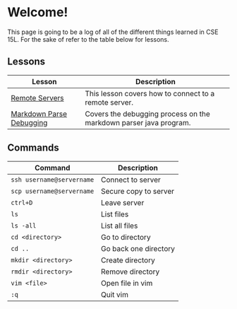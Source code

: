 # Welcome!
This page is going to be a log of all of the different things learned in CSE 15L. For the sake of refer to the table below for lessons.

## Lessons

| Lesson | Description |
| ------------ | ------------ |
| [Remote Servers](remote-servers.html) | This lesson covers how to connect to a remote server. |
| [Markdown Parse Debugging](markdown-parse-debugging.html) | Covers the debugging process on the markdown parser java program. |

## Commands

| Command | Description |
| ------------ | ------------ |
| `ssh username@servername` | Connect to server |
| `scp username@servername` | Secure copy to server |
| `ctrl+D` | Leave server |
| `ls` | List files |
| `ls -all` | List all files |
| `cd <directory>` | Go to directory |
| `cd ..` | Go back one directory |
| `mkdir <directory>` | Create directory |
| `rmdir <directory>` | Remove directory |
| `vim <file>` | Open file in vim |
| `:q` | Quit vim |